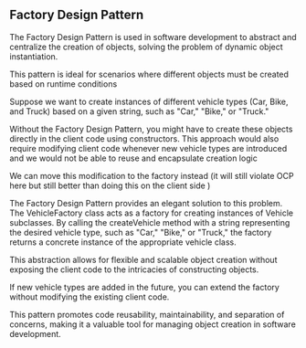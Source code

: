 
## Factory Design Pattern

The Factory Design Pattern is used in software development to abstract and centralize the creation of objects, solving the problem of dynamic object instantiation.

This pattern is ideal for scenarios where different objects must be created based on runtime conditions

Suppose we want to create instances of different vehicle types (Car, Bike, and Truck) based on a given string, such as "Car," "Bike," or "Truck."

Without the Factory Design Pattern, you might have to create these objects directly in the client code using constructors. This approach would also require modifying client code whenever new vehicle types are introduced and we would not be able to reuse and encapsulate creation logic

We can move this modification to the factory instead (it will still violate OCP here but still better than doing this on the client side )

The Factory Design Pattern provides an elegant solution to this problem. The VehicleFactory class acts as a factory for creating instances of Vehicle subclasses. By calling the createVehicle method with a string representing the desired vehicle type, such as "Car," "Bike," or "Truck," the factory returns a concrete instance of the appropriate vehicle class.

This abstraction allows for flexible and scalable object creation without exposing the client code to the intricacies of constructing objects.

If new vehicle types are added in the future, you can extend the factory without modifying the existing client code.

This pattern promotes code reusability, maintainability, and separation of concerns, making it a valuable tool for managing object creation in software development.
